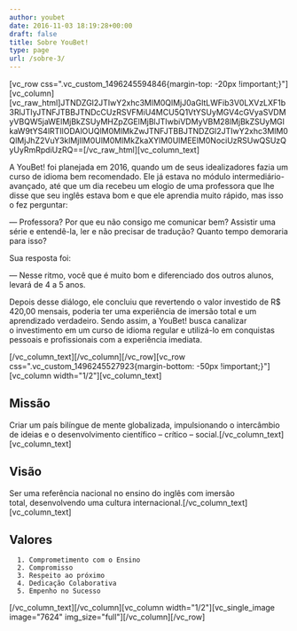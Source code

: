 ```yaml
---
author: youbet
date: 2016-11-03 18:19:28+00:00
draft: false
title: Sobre YouBet!
type: page
url: /sobre-3/
---
```


[vc_row css=".vc_custom_1496245594846{margin-top: -20px !important;}"][vc_column][vc_raw_html]JTNDZGl2JTIwY2xhc3MlM0QlMjJ0aGltLWFib3V0LXVzLXF1b3RlJTIyJTNFJTBBJTNDcCUzRSVFMiU4MCU5Q1VtYSUyMGV4cGVyaSVDMyVBQW5jaWElMjBkZSUyMHZpZGElMjBlJTIwbiVDMyVBM28lMjBkZSUyMGlkaW9tYS4lRTIlODAlOUQlM0MlMkZwJTNFJTBBJTNDZGl2JTIwY2xhc3MlM0QlMjJhZ2VuY3klMjIlM0UlM0MlMkZkaXYlM0UlMEElM0NociUzRSUwQSUzQyUyRmRpdiUzRQ==[/vc_raw_html][vc_column_text]



A YouBet! foi planejada em 2016, quando um de seus idealizadores fazia um curso de idioma bem recomendado. Ele já estava no módulo intermediário-avançado, até que um dia recebeu um elogio de uma professora que lhe disse que seu inglês estava bom e que ele aprendia muito rápido, mas isso o fez perguntar:




— Professora? Por que eu não consigo me comunicar bem? Assistir uma série e entendê-la, ler e não precisar de tradução? Quanto tempo demoraria para isso?


Sua resposta foi:


— Nesse ritmo, você que é muito bom e diferenciado dos outros alunos, levará de 4 a 5 anos.




Depois desse diálogo, ele concluiu que revertendo o valor investido de R$ 420,00 mensais, poderia ter uma experiência de imersão total e um aprendizado verdadeiro. Sendo assim, a YouBet! busca canalizar o investimento em um curso de idioma regular e utilizá-lo em conquistas pessoais e profissionais com a experiência imediata.




[/vc_column_text][/vc_column][/vc_row][vc_row css=".vc_custom_1496245527923{margin-bottom: -50px !important;}"][vc_column width="1/2"][vc_column_text]


## Missão


Criar um país bilíngue de mente globalizada, impulsionando o intercâmbio de ideias e o desenvolvimento científico – crítico – social.[/vc_column_text][vc_column_text]


## Visão


Ser uma referência nacional no ensino do inglês com imersão total, desenvolvendo uma cultura internacional.[/vc_column_text][vc_column_text]


## Valores





 	  1. Comprometimento com o Ensino
 	  2. Compromisso
 	  3. Respeito ao próximo
 	  4. Dedicação Colaborativa
 	  5. Empenho no Sucesso

[/vc_column_text][/vc_column][vc_column width="1/2"][vc_single_image image="7624" img_size="full"][/vc_column][/vc_row]
